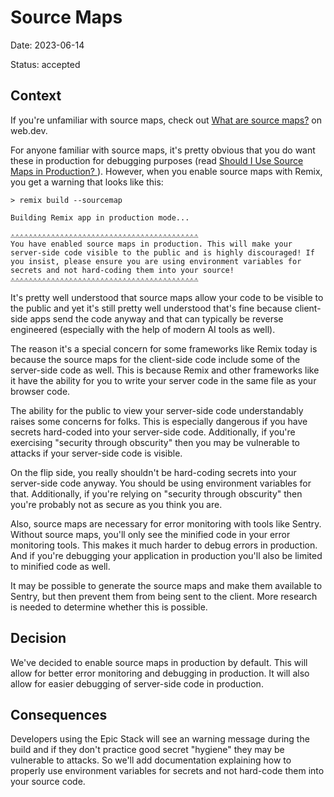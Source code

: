 # Source Maps

Date: 2023-06-14

Status: accepted

## Context

If you're unfamiliar with source maps, check out
[What are source maps?](https://web.dev/source-maps/) on web.dev.

For anyone familiar with source maps, it's pretty obvious that you do want these
in production for debugging purposes (read
[Should I Use Source Maps in Production? ](https://css-tricks.com/should-i-use-source-maps-in-production/)).
However, when you enable source maps with Remix, you get a warning that looks
like this:

```
> remix build --sourcemap

Building Remix app in production mode...

⚠️⚠️⚠️⚠️⚠️⚠️⚠️⚠️⚠️⚠️⚠️⚠️⚠️⚠️⚠️⚠️⚠️⚠️⚠️⚠️⚠️⚠️⚠️⚠️⚠️⚠️⚠️⚠️⚠️⚠️⚠️⚠️⚠️⚠️⚠️⚠️⚠️⚠️⚠️⚠️⚠️⚠️
You have enabled source maps in production. This will make your server-side code visible to the public and is highly discouraged! If you insist, please ensure you are using environment variables for secrets and not hard-coding them into your source!
⚠️⚠️⚠️⚠️⚠️⚠️⚠️⚠️⚠️⚠️⚠️⚠️⚠️⚠️⚠️⚠️⚠️⚠️⚠️⚠️⚠️⚠️⚠️⚠️⚠️⚠️⚠️⚠️⚠️⚠️⚠️⚠️⚠️⚠️⚠️⚠️⚠️⚠️⚠️⚠️⚠️⚠️
```

It's pretty well understood that source maps allow your code to be visible to
the public and yet it's still pretty well understood that's fine because
client-side apps send the code anyway and that can typically be reverse
engineered (especially with the help of modern AI tools as well).

The reason it's a special concern for some frameworks like Remix today is
because the source maps for the client-side code include some of the server-side
code as well. This is because Remix and other frameworks like it have the
ability for you to write your server code in the same file as your browser code.

The ability for the public to view your server-side code understandably raises
some concerns for folks. This is especially dangerous if you have secrets
hard-coded into your server-side code. Additionally, if you're exercising
"security through obscurity" then you may be vulnerable to attacks if your
server-side code is visible.

On the flip side, you really shouldn't be hard-coding secrets into your
server-side code anyway. You should be using environment variables for that.
Additionally, if you're relying on "security through obscurity" then you're
probably not as secure as you think you are.

Also, source maps are necessary for error monitoring with tools like Sentry.
Without source maps, you'll only see the minified code in your error monitoring
tools. This makes it much harder to debug errors in production. And if you're
debugging your application in production you'll also be limited to minified code
as well.

It may be possible to generate the source maps and make them available to
Sentry, but then prevent them from being sent to the client. More research is
needed to determine whether this is possible.

## Decision

We've decided to enable source maps in production by default. This will allow
for better error monitoring and debugging in production. It will also allow for
easier debugging of server-side code in production.

## Consequences

Developers using the Epic Stack will see an warning message during the build and
if they don't practice good secret "hygiene" they may be vulnerable to attacks.
So we'll add documentation explaining how to properly use environment variables
for secrets and not hard-code them into your source code.
